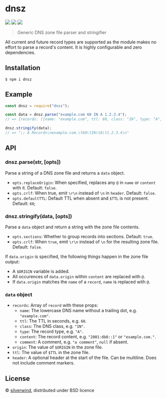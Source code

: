 # dnsz
[![](https://img.shields.io/npm/v/dnsz.svg?style=flat)](https://www.npmjs.org/package/dnsz) [![](https://img.shields.io/npm/dm/dnsz.svg)](https://www.npmjs.org/package/dnsz) [![](https://api.travis-ci.org/silverwind/dnsz.svg?style=flat)](https://travis-ci.org/silverwind/dnsz)

> Generic DNS zone file parser and stringifier

All current and future record types are supported as the module makes no effort to parse a record's content. It is highly configurable and zero dependencies.

## Installation

```
$ npm i dnsz
```

## Example

```js
const dnsz = require("dnsz");

const data = dnsz.parse("example.com 60 IN A 1.2.3.4");
// => {records: [{name: "example.com", ttl: 60, class: "IN", type: "A", content: "1.2.3.4"}]}

dnsz.stringify(data);
// => ";; A Records\nexample.com.\t60\tIN\tA\t1.2.3.4\n"
```

## API
### dnsz.parse(str, [opts])

Parse a string of a DNS zone file and returns a `data` object.

- `opts.replaceOrigin`: When specified, replaces any `@` in `name` or `content` with it. Default: `false`.
- `opts.crlf`: When true, emit `\r\n` instead of `\n` in `header`. Default: `false`.
- `opts.defaultTTL`: Default TTL when absent and `$TTL` is not present. Default: `60`;

### dnsz.stringify(data, [opts])

Parse a `data` object and return a string with the zone file contents.

- `opts.sections`: Whether to group records into sections. Default: `true`.
- `opts.crlf`: When `true`, emit `\r\n` instead of `\n` for the resulting zone file. Default: `false`.

If `data.origin` is specified, the following things happen in the zone file output:

- A `$ORIGIN` variable is added.
- All occurences of `data.origin` within `content` are replaced with `@`.
- If `data.origin` matches the `name` of a `record`, `name` is replaced with `@`.

### `data` object

- `records`: Array of `record` with these props:
  - `name`: The lowercase DNS name without a trailing dot, e.g. `"example.com"`.
  - `ttl`: The TTL in seconds, e.g. `60`.
  - `class`: The DNS class, e.g. `"IN"`.
  - `type`: The record type, e.g. `"A"`.
  - `content`: The record content, e.g. `"2001:db8::1"` or `"example.com."`.
  - `comment`: A comment, e.g. `"a comment"`, `null` if absent.
- `origin`: The value of `$ORIGIN` in the zone file.
- `ttl`: The value of `$TTL` in the zone file.
- `header`: A optional header at the start of the file. Can be multiline. Does not include comment markers.

## License

© [silverwind](https://github.com/silverwind), distributed under BSD licence
